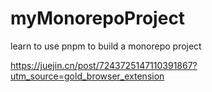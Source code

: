 # myMonorepoProject

learn to use pnpm to build a monorepo project

https://juejin.cn/post/7243725147110391867?utm_source=gold_browser_extension
